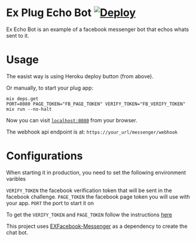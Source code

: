 # Ex Plug Echo Bot [![Deploy](https://www.herokucdn.com/deploy/button.png)](https://heroku.com/deploy)
Ex Echo Bot is an example of a facebook messenger bot that echos whats sent to it.

# Usage
The easist way is using Heroku deploy button (from above).

Or manually, to start your plug app:

```
mix deps.get
PORT=8080 PAGE_TOKEN="FB_PAGE_TOKEN" VERIFY_TOKEN="FB_VERIFY_TOKEN" mix run --no-halt
```

Now you can visit [`localhost:8080`](http://localhost:8080) from your browser.

The webhook api endpoint is at:
`https://your_url/messenger/webhook`

# Configurations
When starting it in production, you need to set the following environment varibles

`VERIFY_TOKEN` the facebook verification token that will be sent in the facebook challenge.
`PAGE_TOKEN` the facebook page token you will use with your app.
`PORT` the port to start it on

To get the `VERIFY_TOKEN` and `PAGE_TOKEN` follow the instructions [here ](https://developers.facebook.com/docs/messenger-platform/quickstart)

This project uses [EXFacebook-Messenger](https://github.com/oarrabi/EXFacebook-Messenger) as a dependency to create the chat bot.
